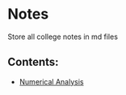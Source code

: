 # Notes
Store all college notes in md files

## Contents:
+ [Numerical Analysis](https://github.com/Errorby-Night/Notes/blob/main/Numerical%20Analysis/notes.md)
